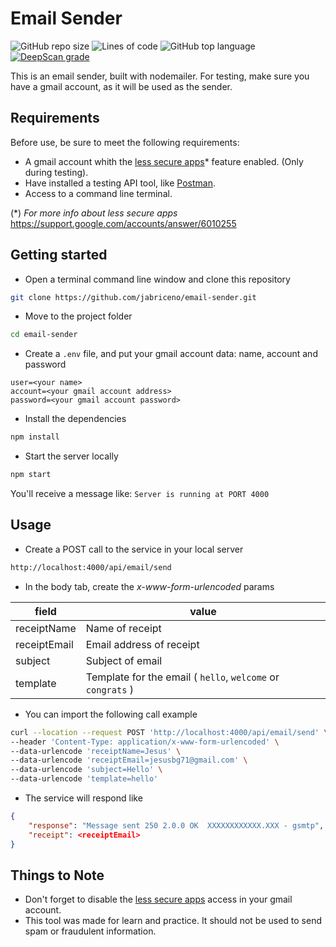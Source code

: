 # Email Sender

![GitHub repo size](https://img.shields.io/github/repo-size/jabriceno/email-sender)
![Lines of code](https://img.shields.io/tokei/lines/github/jabriceno/email-sender)
![GitHub top language](https://img.shields.io/github/languages/top/jabriceno/email-sender)
[![DeepScan grade](https://deepscan.io/api/teams/15390/projects/18552/branches/457361/badge/grade.svg)](https://deepscan.io/dashboard#view=project&tid=15390&pid=18552&bid=457361)

This is an email sender, built with nodemailer. For testing, make sure you have a gmail account, as it will be used as the sender.

## Requirements

Before use, be sure to meet the following requirements:

* A gmail account whith the [less secure apps](https://myaccount.google.com/lesssecureapps)* feature enabled. (Only during testing).
* Have installed a testing API tool, like [Postman](https://www.postman.com/).
* Access to a command line terminal.

(*)  _For more info about less secure apps_ [https://support.google.com/accounts/answer/6010255
](https://support.google.com/accounts/answer/6010255)

## Getting started

* Open a terminal command line window and clone this repository

```bash
git clone https://github.com/jabriceno/email-sender.git
```

* Move to the project folder

```bash
cd email-sender
```

* Create a `.env` file, and put your gmail account data: name, account and password

```env
user=<your name>
account=<your gmail account address>
password=<your gmail account password>
```

* Install the dependencies

```bash
npm install
```

* Start the server locally

```bash
npm start
```

You'll receive a message like: `Server is running at PORT 4000`

## Usage

* Create a POST call to the service in your local server

```txt
http://localhost:4000/api/email/send
```

* In the body tab, create the _x-www-form-urlencoded_ params

| field        | value                                                                |
| ------------ | -------------------------------------------------------------------- |
| receiptName  | Name of receipt                                                      |
| receiptEmail | Email address of receipt                                             |
| subject      | Subject of email                                                     |
| template     | Template for the email ( `hello`, `welcome` or `congrats` ) |

* You can import the following call example

```bash
curl --location --request POST 'http://localhost:4000/api/email/send' \
--header 'Content-Type: application/x-www-form-urlencoded' \
--data-urlencode 'receiptName=Jesus' \
--data-urlencode 'receiptEmail=jesusbg71@gmail.com' \
--data-urlencode 'subject=Hello' \
--data-urlencode 'template=hello'
```

* The service will respond like

```json
{
    "response": "Message sent 250 2.0.0 OK  XXXXXXXXXXXX.XXX - gsmtp",
    "receipt": <receiptEmail>
}
```

## Things to Note

* Don't forget to disable the [less secure apps](https://myaccount.google.com/lesssecureapps) access in your gmail account.
* This tool was made for learn and practice. It should not be used to send spam or fraudulent information.
